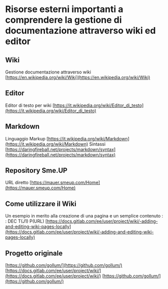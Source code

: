 # Risorse esterni importanti a comprendere la gestione di documentazione attraverso wiki ed editor

## Wiki
Gestione documentazione attraverso wiki
[https://en.wikipedia.org/wiki/Wiki](https://en.wikipedia.org/wiki/Wiki)

## Editor
Editor di testo per wiki
[https://it.wikipedia.org/wiki/Editor_di_testo](https://it.wikipedia.org/wiki/Editor_di_testo)

## Markdown
Linguaggio Markup
[https://it.wikipedia.org/wiki/Markdown](https://it.wikipedia.org/wiki/Markdown)
Sintassi
[https://daringfireball.net/projects/markdown/syntax](https://daringfireball.net/projects/markdown/syntax)

## Repository Sme.UP
URL diretto
[https://mauer.smeup.com/Home](https://mauer.smeup.com/Home)

## Come utilizzare il Wiki
Un esempio in merito alla creazione di una pagina e un semplice contenuto
 :  : DEC T(J1) P(URL) [https://docs.gitlab.com/ee/user/project/wiki/-adding-and-editing-wiki-pages-locally](https://docs.gitlab.com/ee/user/project/wiki/-adding-and-editing-wiki-pages-locally)

## Progetto originale
[https://github.com/gollum/](https://github.com/gollum/)
[https://docs.gitlab.com/ee/user/project/wiki/](https://docs.gitlab.com/ee/user/project/wiki/)
[https://github.com/gollum/](https://github.com/gollum/)

